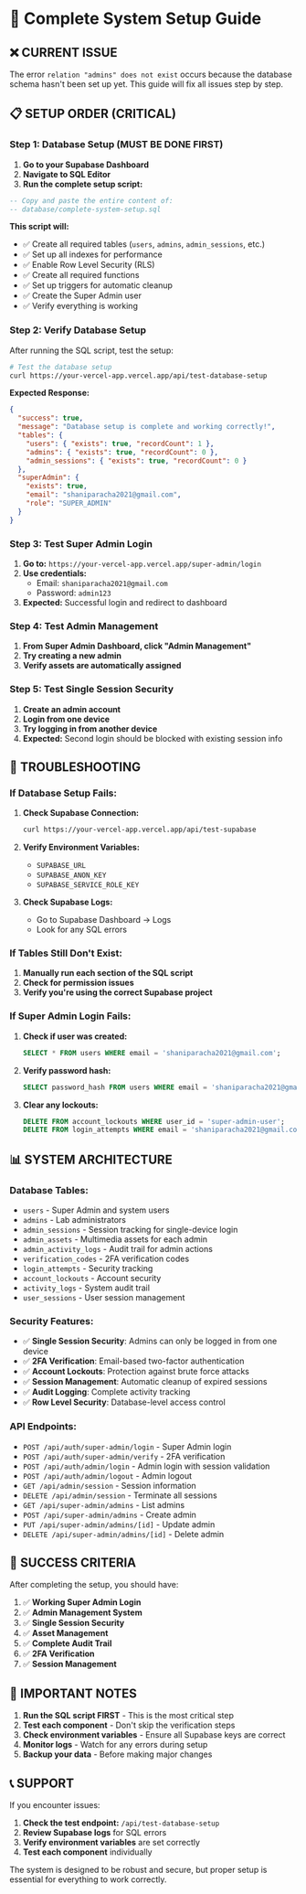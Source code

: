 # 🚀 Complete System Setup Guide

## ❌ **CURRENT ISSUE**
The error `relation "admins" does not exist` occurs because the database schema hasn't been set up yet. This guide will fix all issues step by step.

## 📋 **SETUP ORDER (CRITICAL)**

### **Step 1: Database Setup (MUST BE DONE FIRST)**

1. **Go to your Supabase Dashboard**
2. **Navigate to SQL Editor**
3. **Run the complete setup script:**

```sql
-- Copy and paste the entire content of:
-- database/complete-system-setup.sql
```

**This script will:**
- ✅ Create all required tables (`users`, `admins`, `admin_sessions`, etc.)
- ✅ Set up all indexes for performance
- ✅ Enable Row Level Security (RLS)
- ✅ Create all required functions
- ✅ Set up triggers for automatic cleanup
- ✅ Create the Super Admin user
- ✅ Verify everything is working

### **Step 2: Verify Database Setup**

After running the SQL script, test the setup:

```bash
# Test the database setup
curl https://your-vercel-app.vercel.app/api/test-database-setup
```

**Expected Response:**
```json
{
  "success": true,
  "message": "Database setup is complete and working correctly!",
  "tables": {
    "users": { "exists": true, "recordCount": 1 },
    "admins": { "exists": true, "recordCount": 0 },
    "admin_sessions": { "exists": true, "recordCount": 0 }
  },
  "superAdmin": {
    "exists": true,
    "email": "shaniparacha2021@gmail.com",
    "role": "SUPER_ADMIN"
  }
}
```

### **Step 3: Test Super Admin Login**

1. **Go to:** `https://your-vercel-app.vercel.app/super-admin/login`
2. **Use credentials:**
   - Email: `shaniparacha2021@gmail.com`
   - Password: `admin123`
3. **Expected:** Successful login and redirect to dashboard

### **Step 4: Test Admin Management**

1. **From Super Admin Dashboard, click "Admin Management"**
2. **Try creating a new admin**
3. **Verify assets are automatically assigned**

### **Step 5: Test Single Session Security**

1. **Create an admin account**
2. **Login from one device**
3. **Try logging in from another device**
4. **Expected:** Second login should be blocked with existing session info

## 🔧 **TROUBLESHOOTING**

### **If Database Setup Fails:**

1. **Check Supabase Connection:**
   ```bash
   curl https://your-vercel-app.vercel.app/api/test-supabase
   ```

2. **Verify Environment Variables:**
   - `SUPABASE_URL`
   - `SUPABASE_ANON_KEY`
   - `SUPABASE_SERVICE_ROLE_KEY`

3. **Check Supabase Logs:**
   - Go to Supabase Dashboard → Logs
   - Look for any SQL errors

### **If Tables Still Don't Exist:**

1. **Manually run each section of the SQL script**
2. **Check for permission issues**
3. **Verify you're using the correct Supabase project**

### **If Super Admin Login Fails:**

1. **Check if user was created:**
   ```sql
   SELECT * FROM users WHERE email = 'shaniparacha2021@gmail.com';
   ```

2. **Verify password hash:**
   ```sql
   SELECT password_hash FROM users WHERE email = 'shaniparacha2021@gmail.com';
   ```

3. **Clear any lockouts:**
   ```sql
   DELETE FROM account_lockouts WHERE user_id = 'super-admin-user';
   DELETE FROM login_attempts WHERE email = 'shaniparacha2021@gmail.com';
   ```

## 📊 **SYSTEM ARCHITECTURE**

### **Database Tables:**
- `users` - Super Admin and system users
- `admins` - Lab administrators
- `admin_sessions` - Session tracking for single-device login
- `admin_assets` - Multimedia assets for each admin
- `admin_activity_logs` - Audit trail for admin actions
- `verification_codes` - 2FA verification codes
- `login_attempts` - Security tracking
- `account_lockouts` - Account security
- `activity_logs` - System audit trail
- `user_sessions` - User session management

### **Security Features:**
- ✅ **Single Session Security**: Admins can only be logged in from one device
- ✅ **2FA Verification**: Email-based two-factor authentication
- ✅ **Account Lockouts**: Protection against brute force attacks
- ✅ **Session Management**: Automatic cleanup of expired sessions
- ✅ **Audit Logging**: Complete activity tracking
- ✅ **Row Level Security**: Database-level access control

### **API Endpoints:**
- `POST /api/auth/super-admin/login` - Super Admin login
- `POST /api/auth/super-admin/verify` - 2FA verification
- `POST /api/auth/admin/login` - Admin login with session validation
- `POST /api/auth/admin/logout` - Admin logout
- `GET /api/admin/session` - Session information
- `DELETE /api/admin/session` - Terminate all sessions
- `GET /api/super-admin/admins` - List admins
- `POST /api/super-admin/admins` - Create admin
- `PUT /api/super-admin/admins/[id]` - Update admin
- `DELETE /api/super-admin/admins/[id]` - Delete admin

## 🎯 **SUCCESS CRITERIA**

After completing the setup, you should have:

1. ✅ **Working Super Admin Login**
2. ✅ **Admin Management System**
3. ✅ **Single Session Security**
4. ✅ **Asset Management**
5. ✅ **Complete Audit Trail**
6. ✅ **2FA Verification**
7. ✅ **Session Management**

## 🚨 **IMPORTANT NOTES**

1. **Run the SQL script FIRST** - This is the most critical step
2. **Test each component** - Don't skip the verification steps
3. **Check environment variables** - Ensure all Supabase keys are correct
4. **Monitor logs** - Watch for any errors during setup
5. **Backup your data** - Before making major changes

## 📞 **SUPPORT**

If you encounter issues:

1. **Check the test endpoint:** `/api/test-database-setup`
2. **Review Supabase logs** for SQL errors
3. **Verify environment variables** are set correctly
4. **Test each component** individually

The system is designed to be robust and secure, but proper setup is essential for everything to work correctly.
